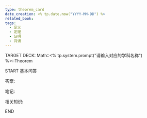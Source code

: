 ```yaml
---
type: theorem_card
date_creation: <% tp.date.now("YYYY-MM-DD") %>
related_book: 
tags:
  - 定义
  - 定理
  - 证明
  - 背诵
---
```

TARGET DECK: Math::<% tp.system.prompt("请输入对应的学科名称") %>::Theorem

START
基本问答

答案:

笔记:

相关知识:

END